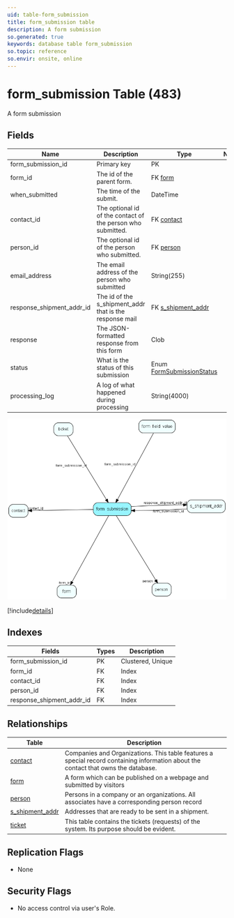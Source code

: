 ```yaml
---
uid: table-form_submission
title: form_submission table
description: A form submission
so.generated: true
keywords: database table form_submission
so.topic: reference
so.envir: onsite, online
---
```


# form\_submission Table (483)

A form submission

## Fields

| Name | Description | Type | Null |
|------|-------------|------|:----:|
|form\_submission\_id|Primary key|PK| |
|form\_id|The id of the parent form.|FK [form](form.md)| |
|when\_submitted|The time of the submit.|DateTime|&#x25CF;|
|contact\_id|The optional id of the contact of the person who submitted.|FK [contact](contact.md)| |
|person\_id|The optional id of the person who submitted.|FK [person](person.md)| |
|email\_address|The email address of the person who submitted|String(255)|&#x25CF;|
|response\_shipment\_addr\_id|The id of the s_shipment_addr that is the response mail|FK [s_shipment_addr](s-shipment-addr.md)| |
|response|The JSON-formatted response from this form|Clob|&#x25CF;|
|status|What is the status of this submission|Enum [FormSubmissionStatus](enums/formsubmissionstatus.md)| |
|processing\_log|A log of what happened during processing|String(4000)|&#x25CF;|


![form_submission table relationship diagram](./media/form_submission.png)

[!include[details](./includes/form-submission.md)]

## Indexes

| Fields | Types | Description |
|--------|-------|-------------|
|form\_submission\_id |PK |Clustered, Unique |
|form\_id |FK |Index |
|contact\_id |FK |Index |
|person\_id |FK |Index |
|response\_shipment\_addr\_id |FK |Index |

## Relationships

| Table|  Description |
|------|-------------|
|[contact](contact.md)  |Companies and Organizations.   This table features a special record containing information about the contact that owns the database.   |
|[form](form.md)  |A form which can be published on a webpage and submitted by visitors |
|[person](person.md)  |Persons in a company or an organizations. All associates have a corresponding person record |
|[s\_shipment\_addr](s-shipment-addr.md)  |Addresses that are ready to be sent in a shipment. |
|[ticket](ticket.md)  |This table contains the tickets (requests) of the system. Its purpose should be evident. |


## Replication Flags

* None

## Security Flags

* No access control via user's Role.

